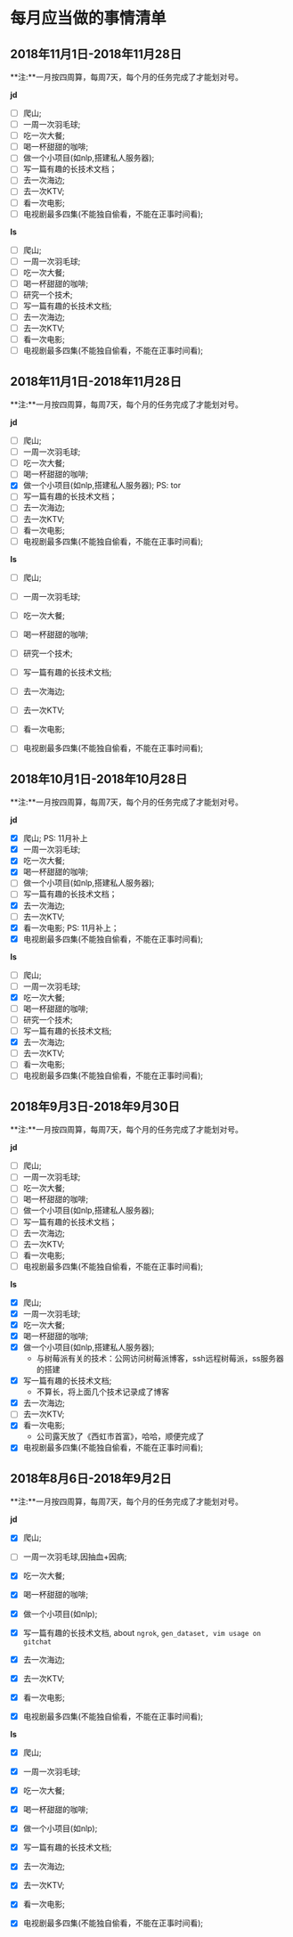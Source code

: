# 每月应当做的事情清单

## 2018年11月1日-2018年11月28日

**注:**一月按四周算，每周7天，每个月的任务完成了才能划对号。

**jd**

- [ ] 爬山;
- [ ] 一周一次羽毛球;
- [ ] 吃一次大餐;
- [ ] 喝一杯甜甜的咖啡;
- [ ] 做一个小项目(如nlp,搭建私人服务器);	
- [ ] 写一篇有趣的长技术文档；
- [ ] 去一次海边;
- [ ] 去一次KTV;
- [ ] 看一次电影;
- [ ] 电视剧最多四集(不能独自偷看，不能在正事时间看);

**ls**

- [ ] 爬山;
- [ ] 一周一次羽毛球;
- [ ] 吃一次大餐;
- [ ] 喝一杯甜甜的咖啡;
- [ ] 研究一个技术;
- [ ] 写一篇有趣的长技术文档;
- [ ] 去一次海边;
- [ ] 去一次KTV;
- [ ] 看一次电影;
- [ ] 电视剧最多四集(不能独自偷看，不能在正事时间看);

## 2018年11月1日-2018年11月28日

**注:**一月按四周算，每周7天，每个月的任务完成了才能划对号。

**jd**

- [ ] 爬山;
- [ ] 一周一次羽毛球;
- [ ] 吃一次大餐;
- [ ] 喝一杯甜甜的咖啡;
- [x] 做一个小项目(如nlp,搭建私人服务器);	PS: tor
- [ ] 写一篇有趣的长技术文档；
- [ ] 去一次海边;
- [ ] 去一次KTV;
- [ ] 看一次电影;
- [ ] 电视剧最多四集(不能独自偷看，不能在正事时间看);

**ls**

- [ ] 爬山;
- [ ] 一周一次羽毛球;
- [ ] 吃一次大餐;
- [ ] 喝一杯甜甜的咖啡;
- [ ] 研究一个技术;
- [ ] 写一篇有趣的长技术文档;
- [ ] 去一次海边;
- [ ] 去一次KTV;
- [ ] 看一次电影;
- [ ] 电视剧最多四集(不能独自偷看，不能在正事时间看);


## 2018年10月1日-2018年10月28日

**注:**一月按四周算，每周7天，每个月的任务完成了才能划对号。

**jd**

- [x] 爬山;	PS: 11月补上
- [x] 一周一次羽毛球;
- [x] 吃一次大餐;
- [x] 喝一杯甜甜的咖啡;
- [ ] 做一个小项目(如nlp,搭建私人服务器);
- [ ] 写一篇有趣的长技术文档；
- [x] 去一次海边;
- [ ] 去一次KTV;
- [x] 看一次电影; PS: 11月补上； 
- [x] 电视剧最多四集(不能独自偷看，不能在正事时间看);

**ls**

- [ ] 爬山;
- [ ] 一周一次羽毛球;
- [x] 吃一次大餐;
- [ ] 喝一杯甜甜的咖啡;
- [ ] 研究一个技术;
- [ ] 写一篇有趣的长技术文档;
- [x] 去一次海边;
- [ ] 去一次KTV;
- [ ] 看一次电影;
- [ ] 电视剧最多四集(不能独自偷看，不能在正事时间看);

## 2018年9月3日-2018年9月30日

**注:**一月按四周算，每周7天，每个月的任务完成了才能划对号。

**jd**

- [ ] 爬山;
- [ ] 一周一次羽毛球;
- [ ] 吃一次大餐;
- [ ] 喝一杯甜甜的咖啡;
- [ ] 做一个小项目(如nlp,搭建私人服务器);
- [ ] 写一篇有趣的长技术文档；
- [ ] 去一次海边;
- [ ] 去一次KTV;
- [ ] 看一次电影;
- [ ] 电视剧最多四集(不能独自偷看，不能在正事时间看);

**ls**

- [x] 爬山;
- [x] 一周一次羽毛球;
- [x] 吃一次大餐;
- [x] 喝一杯甜甜的咖啡;
- [x] 做一个小项目(如nlp,搭建私人服务器);
  - 与树莓派有关的技术：公网访问树莓派博客，ssh远程树莓派，ss服务器的搭建
- [x] 写一篇有趣的长技术文档;
  - 不算长，将上面几个技术记录成了博客
- [x] 去一次海边;
- [ ] 去一次KTV;
- [x] 看一次电影;
  - 公司露天放了《西虹市首富》，哈哈，顺便完成了
- [x] 电视剧最多四集(不能独自偷看，不能在正事时间看);

## 2018年8月6日-2018年9月2日

**注:**一月按四周算，每周7天，每个月的任务完成了才能划对号。

**jd**

- [x] 爬山;
- [ ] 一周一次羽毛球,因抽血+因病;
- [x] 吃一次大餐;
- [x] 喝一杯甜甜的咖啡;
- [x] 做一个小项目(如nlp);
- [x] 写一篇有趣的长技术文档, about `ngrok`, `gen_dataset, vim usage on gitchat`
- [x] 去一次海边;
- [x] 去一次KTV;
- [x] 看一次电影;
- [x] 电视剧最多四集(不能独自偷看，不能在正事时间看);


**ls**

- [x] 爬山;
- [x] 一周一次羽毛球;
- [x] 吃一次大餐;
- [x] 喝一杯甜甜的咖啡;
- [x] 做一个小项目(如nlp);
- [x] 写一篇有趣的长技术文档;
- [x] 去一次海边;
- [x] 去一次KTV;
- [x] 看一次电影;
- [x] 电视剧最多四集(不能独自偷看，不能在正事时间看);

